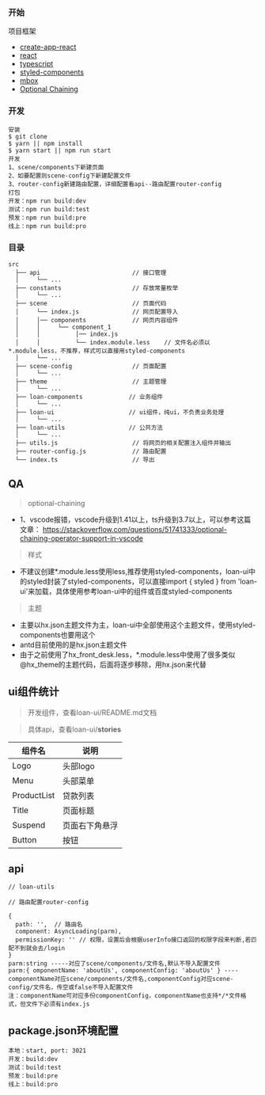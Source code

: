 ### 开始
项目框架
* [create-app-react](https://www.html.cn/create-react-app/docs/getting-started/)
* [react](https://reactjs.org/)
* [typescript](https://www.typescriptlang.org/)
* [styled-components](https://www.styled-components.com/)
* [mbox]()
* [Optional Chaining]()


### 开发

```
安装
$ git clone 
$ yarn || npm install
$ yarn start || npm run start
开发
1、scene/components下新建页面
2、如要配置则scene-config下新建配置文件
3、router-config新建路由配置，详细配置看api--路由配置router-config
打包
开发：npm run build:dev 
测试：npm run build:test
预发：npm run build:pre
线上：npm run build:pro
```

### 目录

```
src
  ├── api                          // 接口管理
  │     └── ...
  ├── constants                    // 存放常量枚举
  │     └── ...
  ├── scene                        // 页面代码
  │     └── index.js               // 网页配置导入
  │     │── components             // 网页内容组件
  │     │     └── component_1               
  │     │          │── index.js             
  │     │          └── index.module.less    // 文件名必须以*.module.less，不推荐，样式可以直接用styled-components
  │     └── ...
  ├── scene-config                 // 页面配置
  │     └── ...
  ├── theme                        // 主题管理
  │     └── ...
  ├── loan-components             // 业务组件
  │     └── ...
  ├── loan-ui                     // ui组件，纯ui，不负责业务处理
  │     └── ...
  ├── loan-utils                  // 公共方法
  │     └── ...
  ├── utils.js                     // 将网页的相关配置注入组件并输出
  ├── router-config.js             // 路由配置
  └── index.ts                     // 导出
```



## QA

> optional-chaining
  * 1、vscode报错，vscode升级到1.41以上，ts升级到3.7以上，可以参考这篇文章： https://stackoverflow.com/questions/51741333/optional-chaining-operator-support-in-vscode
  
> 样式
  * 不建议创建*.module.less使用less,推荐使用styled-components，loan-ui中的styled封装了styled-components，可以直接import { styled } from 'loan-ui'来加载，具体使用参考loan-ui中的组件或百度styled-components

> 主题
  * 主要以hx.json主题文件为主，loan-ui中全部使用这个主题文件，使用styled-components也要用这个
  * antd目前使用的是hx.json主题文件
  * 由于之前使用了hx_front_desk.less，*.module.less中使用了很多类似@hx_theme的主题代码，后面将逐步移除，用hx.json来代替


## ui组件统计

> 开发组件，查看loan-ui/README.md文档

> 具体api，查看loan-ui/__stories__

| 组件名 | 说明 |
| - | - |
| Logo | 头部logo |
| Menu | 头部菜单 |
| ProductList | 贷款列表 |
| Title | 页面标题 |
| Suspend | 页面右下角悬浮 |
| Button | 按钮 |

## api
```
// loan-utils

// 路由配置router-config

{
  path: '',  // 路由名
  component: AsyncLoading(parm),
  permissionKey: '' // 权限，设置后会根据userInfo接口返回的权限字段来判断,若匹配不到就会去/login
}
parm:string -----对应了scene/components/文件名,默认不导入配置文件
parm:{ omponentName: 'aboutUs', componentConfig: 'aboutUs' } ---- componentName对应scene/components/文件名,componentConfig对应scene-config/文件名，传空或false不导入配置文件
注：componentName可对应多份componentConfig，componentName也支持*/*文件格式，但文件下必须有index.js

```

## package.json环境配置

```
本地：start, port: 3021  
开发：build:dev 
测试：build:test
预发：build:pre
线上：build:pro
```
